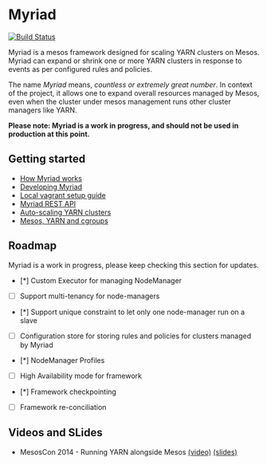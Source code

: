 # Myriad

[![Build Status](https://travis-ci.org/mesos/myriad.svg)](https://travis-ci.org/mesos/myriad)

Myriad is a mesos framework designed for scaling YARN clusters on Mesos. Myriad can expand or shrink one or more YARN clusters in response to events as per configured rules and policies.

The name _Myriad_ means, _countless or extremely great number_. In context of the project, it allows one to expand overall resources managed by Mesos, even when the cluster under mesos management runs other cluster managers like YARN.

**Please note: Myriad is a work in progress, and should not be used in production at this point.**

## Getting started

* [How Myriad works](docs/how-it-works.md)
* [Developing Myriad](docs/myriad-dev.md)
* [Local vagrant setup guide](docs/vagrant.md)
* [Myriad REST API](docs/API.md)
* [Auto-scaling YARN clusters](docs/control-plane-algorithm.md)
* [Mesos, YARN and cgroups](docs/cgroups.md)

## Roadmap
Myriad is a work in progress, please keep checking this section for updates.

- [*] Custom Executor for managing NodeManager
- [ ] Support multi-tenancy for node-managers
- [*] Support unique constraint to let only one node-manager run on a slave
- [ ] Configuration store for storing rules and policies for clusters managed by Myriad
- [*] NodeManager Profiles
- [ ] High Availability mode for framework
- [*] Framework checkpointing
- [ ] Framework re-conciliation

## Videos and SLides
* MesosCon 2014 - Running YARN alongside Mesos [(video)](https://www.youtube.com/watch?v=d7vZWm_xS9c) [(slides)](https://speakerdeck.com/mohit/running-yarn-alongside-mesos-mesoscon-2014)
